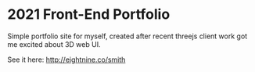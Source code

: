 # 2021 Front-End Portfolio
Simple portfolio site for myself, created after recent threejs client work got me excited about 3D web UI.

See it here: http://eightnine.co/smith
